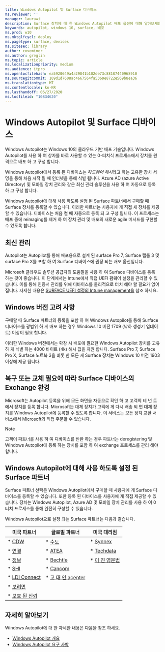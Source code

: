 ```yaml
---
title: Windows Autopilot 및 Surface 디바이스
ms.reviewer: ''
manager: laurawi
description: Surface 장치에 대 한 Windows Autopilot 배포 옵션에 대해 알아보세요.
keywords: autopilot, windows 10, surface, 배포
ms.prod: w10
ms.mktglfcycl: deploy
ms.pagetype: surface, devices
ms.sitesec: library
author: coveminer
ms.author: greglin
ms.topic: article
ms.localizationpriority: medium
ms.audience: itpro
ms.openlocfilehash: ea5920649a4a29841b102de73c88187440968910
ms.sourcegitcommit: 109d1d7608ac4667564fa5369e8722e569b8ea36
ms.translationtype: MT
ms.contentlocale: ko-KR
ms.lasthandoff: 06/27/2020
ms.locfileid: "10834620"
---
```

# Windows Autopilot 및 Surface 디바이스

Windows Autopilot는 Windows 10의 클라우드 기반 배포 기술입니다. Windows Autopilot를 사용 하 여 상자를 바로 사용할 수 있는 0-터치식 프로세스에서 장치를 원격으로 배포 하 고 구성 합니다.

Windows Autopilot에서 등록 된 디바이스는 *하드웨어 해시*라고 하는 고유한 장치 서명을 통해 처음 시작 될 때 인터넷을 통해 식별 됩니다. Azure AD (azure Active Directory) 및 모바일 장치 관리와 같은 최신 관리 솔루션을 사용 하 여 자동으로 등록 하 고 구성 합니다.

Windows Autopilot에 대해 사용 하도록 설정 된 Surface 파트너에서 구매할 때 Surface 장치를 등록할 수 있습니다. 이러한 파트너는 사용자에 게 직접 새 장치를 제공할 수 있습니다. 디바이스는 처음 켤 때 자동으로 등록 되 고 구성 됩니다. 이 프로세스는 배포 중에 reimaging를 제거 하 여 장치 관리 및 배포의 새로운 agile 메서드를 구현할 수 있도록 합니다.

## 최신 관리

Autopilot는 Autopilot를 통해 배포용으로 설계 된 surface Pro 7, Surface 랩톱 3 및 surface Pro X를 포함 하 여 Surface 디바이스에 권장 되는 배포 옵션입니다.

 Microsoft 클라우드 솔루션 공급자의 도움말을 사용 하 여 Surface 디바이스를 등록 하는 것이 좋습니다. 이 단계에서는 Intune에서 직접 UEFI 펌웨어 설정을 관리할 수 있습니다. 이를 통해 인증서 관리를 위해 디바이스를 물리적으로 터치 해야 할 필요가 없어집니다. 자세한 내용은 [SURFACE UEFI 설정의 Intune management을](surface-manage-dfci-guide.md) 참조 하세요.

## Windows 버전 고려 사항

구매할 때 Surface 파트너의 등록을 포함 하 여 Windows Autopilot를 통해 Surface 디바이스를 광범위 하 게 배포 하는 경우 Windows 10 버전 1709 (낙하 생성기 업데이트) 이상이 필요 합니다.

이러한 Windows 버전에서는 확장 시 배포에 필요한 Windows Autopilot 장치를 고유 하 게 식별 하는 4000 바이트 (4k) 해시 값을 지원 합니다. Surface Pro 7, Surface Pro X, Surface 노트북 3을 비롯 한 모든 새 Surface 장치는 Windows 10 버전 1903 이상에 제공 됩니다.

## 복구 또는 교체 필요에 따라 Surface 디바이스의 Exchange 환경

Microsoft는 Autopilot 등록을 위해 모든 화면을 자동으로 확인 하 고 고객의 테 넌 트에서 장치를 등록 합니다.  Microsoft는 대체 장치가 고객에 게 다시 배송 되 면 대체 장치를 Windows Autopilot에 등록할 수 있도록 합니다. 이 서비스는 모든 장치 교환 서비스에서 Microsoft와 직접 주문할 수 있습니다.

> [!NOTE]
> 고객이 파트너를 사용 하 여 디바이스를 반환 하는 경우 파트너는 deregistering 및 Windows Autopilot에 등록 하는 장치를 포함 하 여 exchange 프로세스를 관리 해야 합니다.

## Windows Autopilot에 대해 사용 하도록 설정 된 Surface 파트너

Surface 파트너 선택은 Windows Autopilot에서 구매할 때 사용자에 게 Surface 디바이스를 등록할 수 있습니다. 또한 등록 된 디바이스를 사용자에 게 직접 제공할 수 있습니다. 장치는 Windows Autopilot, Azure AD 및 모바일 장치 관리를 사용 하 여 0 터치 프로세스를 통해 완전히 구성할 수 있습니다.

Windows Autopilot으로 설정 되는 Surface 파트너는 다음과 같습니다.

| 미국 파트너 | 글로벌 파트너 | 미국 대리점 |
|--------------|---------------|-------------------|
| * [CDW](https://www.cdw.com/) | * [수도](https://www.also.com/ec/cms5/de_1010/1010_anbieter/microsoft/windows-autopilot/index.jsp) | * [Synnex](https://www.synnexcorp.com/us/microsoft/surface-autopilot/)  |
| * [연결](https://www.connection.com/brand/microsoft/microsoft-surface)   | * [ATEA](https://www.atea.com/) | * [Techdata](https://www.techdata.com/)  |
| * [정보](https://www.insight.com/en_US/buy/partner/microsoft/surface/windows-autopilot.html)  | * [Bechtle](https://www.bechtle.com/marken/microsoft/microsoft-windows-autopilot) | * [이 진 영문법](https://go.microsoft.com/fwlink/p/?LinkID=2128954)   |
| * [SHI](https://www.shi.com/Surface) | * [Cancom](https://www.cancom.de/) |    |
| * [LDI Connect](https://www.myldi.com/managed-it/)  | * [고 대 인 acenter](https://www.computacenter.com/uk) |    |
| * [보려면](https://www.functiononeit.com/#empower)  |   |  |
| * [보호 된 신뢰](https://go.microsoft.com/fwlink/p/?LinkID=2129005) | | | 

## 자세히 알아보기

Windows Autopilot에 대 한 자세한 내용은 다음을 참조 하세요.
- [Windows Autopilot 개요](https://docs.microsoft.com/windows/deployment/windows-autopilot/windows-10-autopilot)
- [Windows Autopilot 요구 사항](https://docs.microsoft.com/windows/deployment/windows-autopilot/windows-autopilot-requirements)